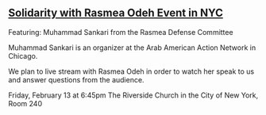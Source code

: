 ## [ Solidarity with Rasmea Odeh Event in NYC](https://www.facebook.com/events/1544779365782153/)

Featuring: Muhammad Sankari from the Rasmea Defense Committee

Muhammad Sankari is an organizer at the Arab American Action Network in Chicago.

We plan to live stream with Rasmea Odeh in order to watch her speak to us and answer questions from the audience.

Friday, February 13 at 6:45pm
The Riverside Church in the City of New York, Room 240
